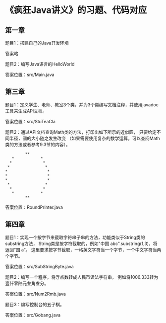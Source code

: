 # 《疯狂Java讲义》的习题、代码对应

## 第一章

题目1：搭建自己的Java开发环境

答案略

题目2：编写Java语言的HelloWorld

答案位置：src/Main.java

## 第三章

题目1：定义学生、老师、教室3个类，并为3个类编写文档注释，并使用javadoc工具来生成API文档。

答案位置：src/StuTeaCla

题目2：通过API文档查询Math类的方法，打印出如下所示的近似圆，
只要给定不同半径，圆的大小随之发生改变
（如果需要使用复杂的数学运算，可以查阅Math类的方法或者参考9.3节的内容）。

```
         **     
   *            *
  *              *
 *                *
*                  *
*                  *
*                  *
 *                *
  *              *
   *            *
         ** 
```


答案位置：RoundPrinter.java

## 第四章

题目1：实现一个按字节来截取字符串子串的方法，功能类似于String类的substring方法，
String类是按字符截取的，例如"中国 abc".substring(1,3)，将返回“国 a”。
这里要求按字节截取，一格英文字符当一个字节，一个中文字符当两个字节。

答案位置：src/SubStringByte.java

题目2：编写一个程序，将浮点数转成人民币读法字符串，
例如将1006.333转为壹仟零陆元叁角叁分。

答案位置：src/Num2Rmb.java

题目3：编写控制台的五子棋。

答案位置：src/Gobang.java